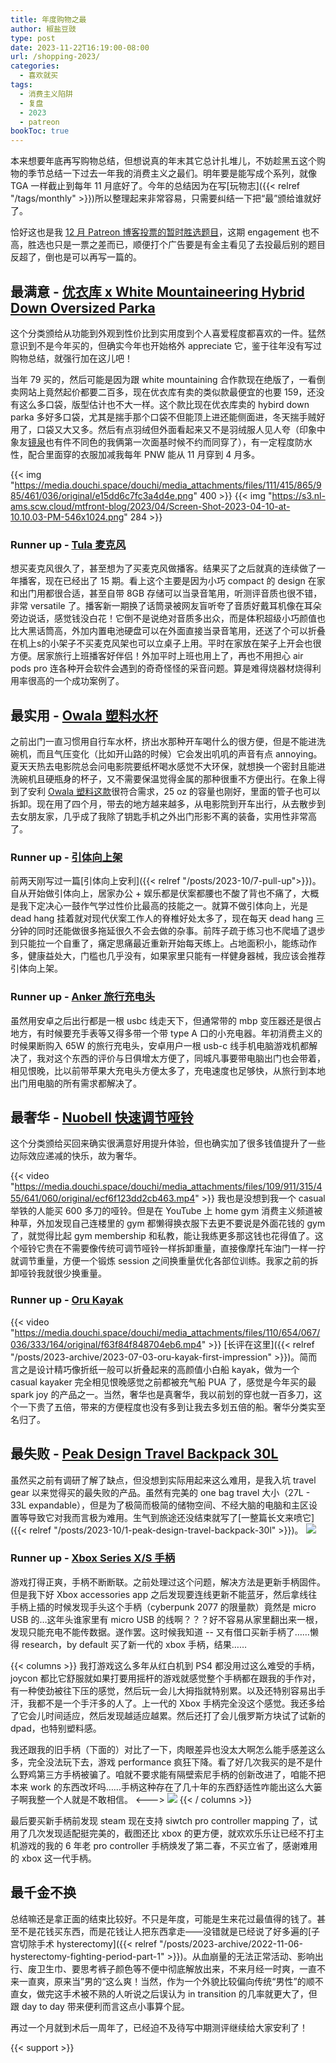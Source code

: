 ```yaml
---
title: 年度购物之最
author: 椒盐豆豉
type: post
date: 2023-11-22T16:19:00-08:00
url: /shopping-2023/
categories:
  - 喜欢就买
tags:
  - 消费主义陷阱
  - 复盘
  - 2023
  - patreon
bookToc: true
---
```


本来想要年底再写购物总结，但想说真的年末其它总计扎堆儿，不妨趁黑五这个购物的季节总结一下过去一年我的消费主义之最们。明年要是能写成个系列，就像 TGA 一样截止到每年 11 月底好了。今年的总结因为在写[玩物志]({{< relref "/tags/monthly" >}})所以整理起来非常容易，只需要纠结一下把“最”颁给谁就好了。

恰好这也是我 [12 月 Patreon 博客投票的暂时胜选题目](https://www.patreon.com/posts/2023-nian-12-yue-92737130)，这期 engagement 也不高，胜选也只是一票之差而已，顺便打个广告要是有金主看见了去投最后别的题目反超了，倒也是可以再写一篇的。

<!--more--->

## 最满意 - [优衣库 x White Mountaineering Hybrid Down Oversized Parka](https://www.uniqlo.com/us/en/products/E442563-000/)
这个分类颁给从功能到外观到性价比到实用度到个人喜爱程度都喜欢的一件。猛然意识到不是今年买的，但确实今年也开始格外 appreciate 它，鉴于往年没有写过购物总结，就强行加在这儿吧！

当年 79 买的，然后可能是因为跟 white mountaining 合作款现在绝版了，一看倒卖网站上竟然起价都要二百多，现在优衣库有卖的类似款最便宜的也要 159，还没有这么多口袋，版型估计也不大一样。这个款比现在优衣库卖的 hybird down parka 多好多口袋，尤其是揣手那个口袋不但能顶上进还能侧面进，冬天揣手贼好用了，口袋又大又多。然后有点羽绒但外面看起来又不是羽绒服人见人夸（印象中象友[镜泉](https://jingquank.notion.site/)也有件不同色的我俩第一次面基时候不约而同穿了），有一定程度防水性，配合里面穿的衣服加减我每年 PNW 能从 11 月穿到 4 月多。

{{< img "https://media.douchi.space/douchi/media_attachments/files/111/415/865/985/461/036/original/e15dd6c7fc3a4d4e.png" 400 >}} {{< img "https://s3.nl-ams.scw.cloud/mtfront-blog/2023/04/Screen-Shot-2023-04-10-at-10.10.03-PM-546x1024.png" 284 >}}

### Runner up - [Tula 麦克风](https://amzn.to/3WNIRvD)
想买麦克风很久了，甚至想为了买麦克风做播客。结果买了之后就真的连续做了一年播客，现在已经出了 15 期。看上这个主要是因为小巧 compact 的 design 在家和出门用都很合适，甚至自带 8GB 存储可以当录音笔用，听测评音质也很不错，非常 versatile 了。播客新一期换了话筒录被网友盲听夸了音质好戴耳机像在耳朵旁边说话，感觉钱没白花！它倒不是说绝对音质多出众，而是体积超级小巧颜值也比大黑话筒高，外加内置电池硬盘可以在外面直接当录音笔用，还送了个可以折叠在机上s的小架子不买麦克风架也可以立桌子上用。平时在家放在架子上开会也很方便。居家旅行上班播客好伴侣！外加平时上班也用上了，再也不用担心 air pods pro 连各种开会软件会遇到的奇奇怪怪的采音问题。算是难得烧器材烧得利用率很高的一个成功案例了。

## 最实用 - [Owala 塑料水杯](https://amzn.to/477opdH)
之前出门一直习惯用自行车水杯，挤出水那种开车喝什么的很方便，但是不能进洗碗机，而且气压变化（比如开山路的时候）它会发出叽叽的声音有点 annoying。夏天天热去电影院总会问电影院要纸杯喝水感觉不大环保，就想换一个密封且能进洗碗机且硬瓶身的杯子，又不需要保温觉得金属的那种很重不方便出行。在象上得到了安利 [Owala 塑料这款](https://amzn.to/477opdH)很符合需求，25 oz 的容量也刚好，里面的管子也可以拆卸。现在用了四个月，带去的地方越来越多，从电影院到开车出行，从去散步到去女朋友家，几乎成了我除了钥匙手机之外出门形影不离的装备，实用性非常高了。

### Runner up - [引体向上架](https://amzn.to/3MQGCCX)
前两天刚写过一篇[引体向上安利]({{< relref "/posts/2023-10/7-pull-up">}})。自从开始做引体向上，居家办公 + 娱乐都是伏案都腰也不酸了背也不痛了，大概是我下定决心一鼓作气学过性价比最高的技能之一。就算不做引体向上，光是 dead hang 挂着就对现代伏案工作人的脊椎好处太多了，现在每天 dead hang 三分钟的同时还能做很多拖延很久不会去做的杂事。前阵子疏于练习也不爬墙了退步到只能拉一个自重了，痛定思痛最近重新开始每天练上。占地面积小，能练动作多，健康益处大，门槛也几乎没有，如果家里只能有一样健身器械，我应该会推荐引体向上架。

### Runner up - [Anker 旅行充电头](https://amzn.to/3Z6LwkB)
虽然用安卓之后出行都是一根 usbc 线走天下，但通常带的 mbp 变压器还是很占地方，有时候要充手表等又得多带一个带 type A 口的小充电器。年初消费主义的时候果断购入 65W 的旅行充电头，安卓用户一根 usb-c 线手机电脑游戏机都解决了，我对这个东西的评价与日俱增太方便了，同城凡事要带电脑出门也会带着，相见恨晚，比以前带苹果大充电头方便太多了，充电速度也足够快，从旅行到本地出门用电脑的所有需求都解决了。

## 最奢华 - [Nuobell 快速调节哑铃](https://smrtft.com/products/nuobell-50lb-matt-black)
这个分类颁给买回来确实很满意好用提升体验，但也确实加了很多钱值提升了一些边际效应递减的快乐，故为奢华。

{{< video "https://media.douchi.space/douchi/media_attachments/files/109/911/315/455/641/060/original/ecf6f123dd2cb463.mp4" >}}
我也是没想到我一个 casual 举铁的人能买 600 多刀的哑铃。但是在 YouTube 上 home gym 消费主义频道被种草，外加发现自己连楼里的 gym 都懒得换衣服下去更不要说是外面花钱的 gym 了，就觉得比起 gym membership 和私教，能让我练更多那这钱也花得值了。这个哑铃它贵在不需要像传统可调节哑铃一样拆卸重量，直接像摩托车油门一样一拧就调节重量，方便一个锻炼 session 之间换重量优化各部位训练。我家之前的拆卸哑铃我就很少换重量。

### Runner up - [Oru Kayak](https://amzn.to/44qXAiA)
{{< video "https://media.douchi.space/douchi/media_attachments/files/110/654/067/036/333/164/original/f63f84f848704eb6.mp4" >}}
[长评在这里]({{< relref "/posts/2023-archive/2023-07-03-oru-kayak-first-impression" >}})。简而言之是设计精巧像折纸一般可以折叠起来的高颜值小白船 kayak，做为一个 casual kayaker 完全相见恨晚感觉之前都被充气船 PUA 了，感觉是今年买的最 spark joy 的产品之一。当然，奢华也是真奢华，我以前划的穿也就一百多刀，这个一下贵了五倍，带来的方便程度也没有多到让我去多划五倍的船。奢华分类实至名归了。

## 最失败 - [Peak Design Travel Backpack 30L](https://amzn.to/48bc6xD)

虽然买之前有调研了解了缺点，但没想到实际用起来这么难用，是我入坑 travel gear 以来觉得买的最失败的产品。虽然有完美的 one bag travel 大小（27L - 33L expandable），但是为了极简而极简的储物空间、不经大脑的电脑和主区设置等导致它对我而言极为难用。生气到旅途还没结束就写了[一整篇长文来喷它]({{< relref "/posts/2023-10/1-peak-design-travel-backpack-30l" >}})。
![](https://media.douchi.space/douchi/media_attachments/files/111/212/330/786/249/075/original/fd010bc143f2a72b.png)

### Runner up - [Xbox Series X/S 手柄](https://amzn.to/46A73VC)
游戏打得正爽，手柄不断断联。之前处理过这个问题，解决方法是更新手柄固件。但是我下好 Xbox accessories app 之后发现要连线更新不能蓝牙，然后拿线往手柄上插的时候发现手头这个手柄（cyberpunk 2077 的限量款）竟然是 micro USB 的…这年头谁家里有 micro USB 的线啊？？？好不容易从家里翻出来一根，发现只能充电不能传数据。遂作罢。这时候我知道 -- 又有借口买新手柄了……懒得 research，by default 买了新一代的 xbox 手柄，结果……

{{< columns >}}
我打游戏这么多年从红白机到 PS4 都没用过这么难受的手柄，joycon 都比它舒服就如果打要用摇杆的游戏就感觉整个手柄都在跟我的手作对，有一种使劲被往下压的感觉，然后玩一会儿大拇指就特别累。以及还特别容易出手汗，我都不是一个手汗多的人了。上一代的 Xbox 手柄完全没这个感觉。我还多给了它会儿时间适应，然后发现越适应越累。然后还打了会儿俄罗斯方块试了试新的 dpad，也特别塑料感。

我还跟我的旧手柄（下面的）对比了一下，肉眼差异也没太大啊怎么能手感差这么多，完全没法玩下去，游戏 performance 疯狂下降。看了好几次我买的是不是什么野鸡第三方手柄被骗了。咱就不要求能有隔壁索尼手柄的创新改进了，咱能不把本来 work 的东西改坏吗……手柄这种存在了几十年的东西舒适性咋能出这么大篓子啊我整一个人就是不敢相信。
<--->
![](https://media.douchi.space/douchi/media_attachments/files/111/418/592/222/940/493/original/eb9bf0f8ba9c8ed1.jpg)
{{< / columns >}}

最后要买新手柄前发现 steam 现在支持 siwtch pro controller mapping 了，试用了几次发现适配挺完美的，截图还比 xbox 的更方便，就欢欢乐乐让已经不打主机游戏的我的 6 年老 pro controller 手柄焕发了第二春，不买立省了，感谢难用的 xbox 这一代手柄。

## 最千金不换
总结嘛还是拿正面的结束比较好。不只是年度，可能是生来花过最值得的钱了。甚至不是花钱买东西，而是花钱让人把东西拿走——没错就是已经说了好多遍的[子宫切除手术 hysterectomy]({{< relref "/posts/2023-archive/2022-11-06-hysterectomy-fighting-period-part-1" >}})。从血崩量的无法正常活动、影响出行、废卫生巾、要思考裤子颜色等不便中彻底解放出来，不来月经一时爽，一直不来一直爽，原来当”男的“这么爽！当然，作为一个外貌比较偏向传统“男性”的顺不直女，做完这手术被不熟的人听说之后误认为 in transition 的几率就更大了，但跟 day to day 带来便利而言这点小事算个屁。

再过一个月就到术后一周年了，已经迫不及待写中期测评继续给大家安利了！

{{< support >}}